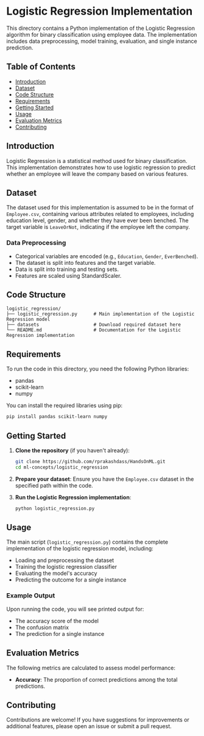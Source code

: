 # Logistic Regression Implementation

This directory contains a Python implementation of the Logistic Regression algorithm for binary classification using employee data. The implementation includes data preprocessing, model training, evaluation, and single instance prediction.

## Table of Contents
- [Introduction](#introduction)
- [Dataset](#dataset)
- [Code Structure](#code-structure)
- [Requirements](#requirements)
- [Getting Started](#getting-started)
- [Usage](#usage)
- [Evaluation Metrics](#evaluation-metrics)
- [Contributing](#contributing)

## Introduction

Logistic Regression is a statistical method used for binary classification. This implementation demonstrates how to use logistic regression to predict whether an employee will leave the company based on various features.

## Dataset

The dataset used for this implementation is assumed to be in the format of `Employee.csv`, containing various attributes related to employees, including education level, gender, and whether they have ever been benched. The target variable is `LeaveOrNot`, indicating if the employee left the company.

### Data Preprocessing
- Categorical variables are encoded (e.g., `Education`, `Gender`, `EverBenched`).
- The dataset is split into features and the target variable.
- Data is split into training and testing sets.
- Features are scaled using StandardScaler.

## Code Structure

```
logistic_regression/
├── logistic_regression.py      # Main implementation of the Logistic Regression model
├── datasets                    # Download required dataset here
└── README.md                   # Documentation for the Logistic Regression implementation
```

## Requirements

To run the code in this directory, you need the following Python libraries:

- pandas
- scikit-learn
- numpy

You can install the required libraries using pip:

```bash
pip install pandas scikit-learn numpy
```

## Getting Started

1. **Clone the repository** (if you haven't already):
   ```bash
   git clone https://github.com/rprakashdass/HandsOnML.git
   cd ml-concepts/logistic_regression
   ```

2. **Prepare your dataset**: Ensure you have the `Employee.csv` dataset in the specified path within the code.

3. **Run the Logistic Regression implementation**:
   ```bash
   python logistic_regression.py
   ```

## Usage

The main script (`logistic_regression.py`) contains the complete implementation of the logistic regression model, including:
- Loading and preprocessing the dataset
- Training the logistic regression classifier
- Evaluating the model's accuracy
- Predicting the outcome for a single instance

### Example Output
Upon running the code, you will see printed output for:
- The accuracy score of the model
- The confusion matrix
- The prediction for a single instance

## Evaluation Metrics

The following metrics are calculated to assess model performance:
- **Accuracy**: The proportion of correct predictions among the total predictions.

## Contributing

Contributions are welcome! If you have suggestions for improvements or additional features, please open an issue or submit a pull request.
